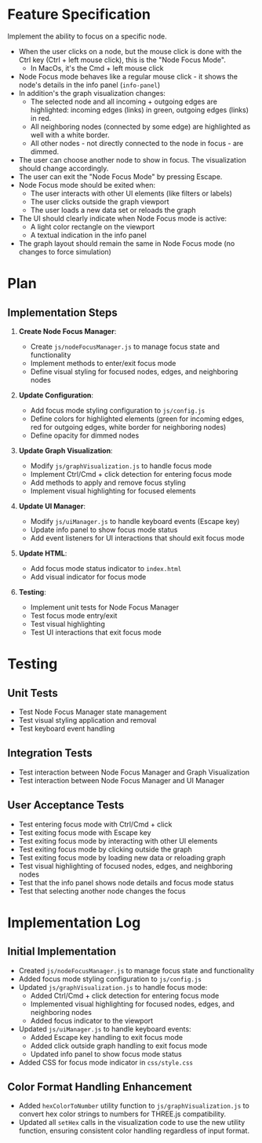 # Feature Specification

Implement the ability to focus on a specific node.
- When the user clicks on a node, but the mouse click is done with the Ctrl key (Ctrl + left mouse click), this is the "Node Focus Mode".
    - In MacOs, it's the Cmd + left mouse click
- Node Focus mode behaves like a regular mouse click - it shows the node's details in the info panel (`info-panel`)
- In addition's the graph visualization changes:
    - The selected node and all incoming + outgoing edges are highlighted: incoming edges (links) in green, outgoing edges (links) in red.
    - All neighboring nodes (connected by some edge) are highlighted as well with a white border.
    - All other nodes - not directly connected to the node in focus - are dimmed.
- The user can choose another node to show in focus. The visualization should change accordingly.
- The user can exit the "Node Focus Mode" by pressing Escape.
- Node Focus mode should be exited when:
    - The user interacts with other UI elements (like filters or labels)
    - The user clicks outside the graph viewport
    - The user loads a new data set or reloads the graph
- The UI should clearly indicate when Node Focus mode is active:
    - A light color rectangle on the viewport
    - A textual indication in the info panel
- The graph layout should remain the same in Node Focus mode (no changes to force simulation)

# Plan

## Implementation Steps

1. **Create Node Focus Manager**:
   - Create `js/nodeFocusManager.js` to manage focus state and functionality
   - Implement methods to enter/exit focus mode
   - Define visual styling for focused nodes, edges, and neighboring nodes

2. **Update Configuration**:
   - Add focus mode styling configuration to `js/config.js`
   - Define colors for highlighted elements (green for incoming edges, red for outgoing edges, white border for neighboring nodes)
   - Define opacity for dimmed nodes

3. **Update Graph Visualization**:
   - Modify `js/graphVisualization.js` to handle focus mode
   - Implement Ctrl/Cmd + click detection for entering focus mode
   - Add methods to apply and remove focus styling
   - Implement visual highlighting for focused elements

4. **Update UI Manager**:
   - Modify `js/uiManager.js` to handle keyboard events (Escape key)
   - Update info panel to show focus mode status
   - Add event listeners for UI interactions that should exit focus mode

5. **Update HTML**:
   - Add focus mode status indicator to `index.html`
   - Add visual indicator for focus mode

6. **Testing**:
   - Implement unit tests for Node Focus Manager
   - Test focus mode entry/exit
   - Test visual highlighting
   - Test UI interactions that exit focus mode

# Testing

## Unit Tests
- Test Node Focus Manager state management
- Test visual styling application and removal
- Test keyboard event handling

## Integration Tests
- Test interaction between Node Focus Manager and Graph Visualization
- Test interaction between Node Focus Manager and UI Manager

## User Acceptance Tests
- Test entering focus mode with Ctrl/Cmd + click
- Test exiting focus mode with Escape key
- Test exiting focus mode by interacting with other UI elements
- Test exiting focus mode by clicking outside the graph
- Test exiting focus mode by loading new data or reloading graph
- Test visual highlighting of focused nodes, edges, and neighboring nodes
- Test that the info panel shows node details and focus mode status
- Test that selecting another node changes the focus

# Implementation Log

## Initial Implementation
- Created `js/nodeFocusManager.js` to manage focus state and functionality
- Added focus mode styling configuration to `js/config.js`
- Updated `js/graphVisualization.js` to handle focus mode:
  - Added Ctrl/Cmd + click detection for entering focus mode
  - Implemented visual highlighting for focused nodes, edges, and neighboring nodes
  - Added focus indicator to the viewport
- Updated `js/uiManager.js` to handle keyboard events:
  - Added Escape key handling to exit focus mode
  - Added click outside graph handling to exit focus mode
  - Updated info panel to show focus mode status
- Added CSS for focus mode indicator in `css/style.css`

## Color Format Handling Enhancement
- Added `hexColorToNumber` utility function to `js/graphVisualization.js` to convert hex color strings to numbers for THREE.js compatibility.
- Updated all `setHex` calls in the visualization code to use the new utility function, ensuring consistent color handling regardless of input format.

